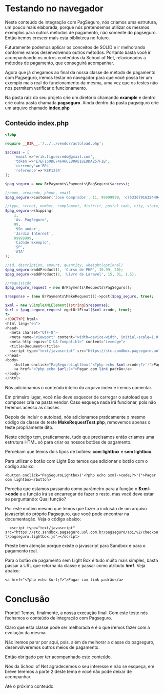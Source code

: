 # Testando no navegador

Neste conteúdo de integração com PagSeguro, nós criamos uma estrutura, um pouco mais elaborada, porque nós pretendemos utilizar os mesmos exemplos para outros métodos de pagamento, não somente do pagseguro. Então iremos crescer mais esta biblioteca no futuro.

Futuramente podemos aplicar os conceitos de SOLID e ir melhorando conforme vamos desenvolvendo outros métodos. Portanto basta você ir acompanhando os outros conteúdos da School of Net, relacionados a métodos de pagamento, que conseguirá acompanhar.

Agora que já chegamos ao final da nossa classe de método de pagamento com Pagseguro, iremos testar no navegador para que você possa ter um exemplo mais real do funcionamento da mesma, uma vez que os testes não nos permitem verificar o funcionamento.

Na pasta raiz do seu projeto crie um diretório chamando **example** e dentro crie outra pasta chamada **pagseguro**. Ainda dentro da pasta pagseguro crie um arquivo chamado **index.php**

## Conteúdo index.php

```php
<?php

require __DIR__.'/../../vendor/autoload.php';

$access = [
    'email'=>'erik.figueiredo@gmail.com',
    'token'=>'E7EF160DE74646CE80AB18EDDA257F1B',
    'currency'=>'BRL',
    'reference'=>'REF1234'
];

$pag_seguro = new BrPayments\Payments\PagSeguro($access);

//name, areacode, phone, email
$pag_seguro->customer('Jose Comprador', 11, 99999999, 'c75336791632449484854@sandbox.pagseguro.com.br');

//type, street, number, complement, district, postal code, city, state, country
$pag_seguro->shipping(
    1,
    'Av. PagSeguro',
    99,
    '99o andar',
    'Jardim Internet',
    99999999,
    'Cidade Exemplo',
    'SP',
    'ATA'
);

//id, description, amount, quantity, wheight(optional)
$pag_seguro->addProduct(1, 'Curso de PHP', 19.99, 20);
$pag_seguro->addProduct(2, 'Livro de Laravel', 15, 31, 1.5);

//requisição
$pag_seguro_request = new BrPayments\Requests\PagSeguro();

$response = (new BrPayments\MakeRequest())->post($pag_seguro, true);

$xml = new \SimpleXMLElement((string)$response);
$url = $pag_seguro_request->getUrlFinal($xml->code, true);
?>
<!DOCTYPE html>
<html lang="en">
<head>
  <meta charset="UTF-8">
  <meta name="viewport" content="width=device-width, initial-scale=1.0">
  <meta http-equiv="X-UA-Compatible" content="ie=edge">
  <title>Document</title>
  <script type="text/javascript" src="https://stc.sandbox.pagseguro.uol.com.br/pagseguro/api/v2/checkout/pagseguro.lightbox.js"></script>
</head>
<body>
    <button onclick="PagSeguroLightbox('<?php echo $xml->code;?>')">Pagar com lightbox</button>
    <a href="<?php echo $url;?>">Pagar com link padrão</a>
</body>
</html>
```

Nós adicionamos o conteúdo inteiro do arquivo index e iremos comentar.

Em primeiro lugar, você não deve esquecer de carregar o autoload que o composer cria na pasta vendor. Caso esqueça nada irá funcionar, pois não teremos acesso as classes.

Depois de incluir o autoload, nós adicionamos praticamente o mesmo código da classe de teste **MakeRequestTest.php**, removemos apenas o teste propriamente dito.

Neste código tem, praticamente, tudo que precisamos então criamos uma estrutura HTML só para criar os nossos botões de pagamento.

Percebam que temos dois tipos de botões: **com lightbox** e **sem lightbox**.

Para utilizar o botão com Light Box temos que adicionar o botão com o código abaixo:

`<button onclick="PagSeguroLightbox('<?php echo $xml->code;?>')">Pagar com lightbox</button>`

Perceba que estamos passando como parâmetro para a função o **$xml->code** e a função irá se encarregar de fazer o resto, mas você deve estar se perguntando: Qual função?

Por este motivo mesmo que temos que fazer a inclusão de um arquivo javascript do próprio Pagseguro, que você pode encontrar na documentação. Veja o código abaixo:

`  <script type="text/javascript" src="https://stc.sandbox.pagseguro.uol.com.br/pagseguro/api/v2/checkout/pagseguro.lightbox.js"></script>`

Preste bem atenção porque existe o javascript para Sandbox e para o pagamento real.

Para o botão de pagamento sem Light Box é tudo muito mais simples, basta passar a URL que retorna da classe e passar como atributo **href**. Veja abaixo:

`<a href="<?php echo $url;?>">Pagar com link padrão</a>`

# Conclusão

Pronto! Temos, finalmente, a nossa execução final. Com este teste nós fechamos o conteúdo de integração com Pagseguro.

Claro que esta classe pode ser melhorada e é o que iremos fazer com a evolução da mesma.

Não iremos parar por aqui, pois, além de melhorar a classe do pagseguro, desenvolveremos outros meios de pagamento.

Então obrigado por ter acompanhado este conteúdo.

Nós da School of Net agradecemos o seu interesse e não se esqueça, em breve teremos a parte 2 deste tema e você não pode deixar de acompanhar.

Até o próximo conteúdo.